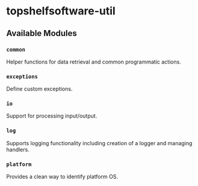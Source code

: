# topshelfsoftware-util

## Available Modules

### `common`

Helper functions for data retrieval and common programmatic actions.

### `exceptions`

Define custom exceptions.

### `io`

Support for processing input/output.

### `log`

Supports logging functionality including creation of a logger and managing handlers.

### `platform`

Provides a clean way to identify platform OS.
